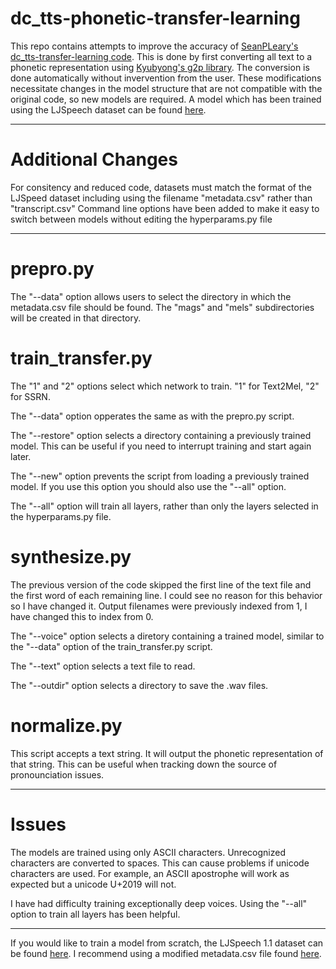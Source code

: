 # dc_tts-phonetic-transfer-learning

This repo contains attempts to improve the accuracy of [SeanPLeary's dc_tts-transfer-learning code](https://github.com/SeanPLeary/dc_tts-transfer-learning). This is done by first converting all text to a phonetic representation using [Kyubyong's g2p library](https://github.com/Kyubyong/g2p). The conversion is done automatically without invervention from the user. These modifications necessitate changes in the model structure that are not compatible with the original code, so new models are required. A model which has been trained using the LJSpeech dataset can be found [here](https://www.dropbox.com/s/415qb3mnnnmhwb0/LJSpeech-phonetic.tar?dl=0).

---

# Additional Changes

For consitency and reduced code, datasets must match the format of the LJSpeed dataset including using the filename "metadata.csv" rather than "transcript.csv"
Command line options have been added to make it easy to switch between models without editing the hyperparams.py file

---

# prepro.py

The "--data" option allows users to select the directory in which the metadata.csv file should be found. The "mags" and "mels" subdirectories will be created in that directory.

# train_transfer.py

The "1" and "2" options select which network to train. "1" for Text2Mel, "2" for SSRN.

The "--data" option opperates the same as with the prepro.py script.

The "--restore" option selects a directory containing a previously trained model. This can be useful if you need to interrupt training and start again later.

The "--new" option prevents the script from loading a previously trained model. If you use this option you should also use the "--all" option.

The "--all" option will train all layers, rather than only the layers selected in the hyperparams.py file.

# synthesize.py

The previous version of the code skipped the first line of the text file and the first word of each remaining line. I could see no reason for this behavior so I have changed it. Output filenames were previously indexed from 1, I have changed this to index from 0.

The "--voice" option selects a diretory containing a trained model, similar to the "--data" option of the train_transfer.py script.

The "--text" option selects a text file to read.

The "--outdir" option selects a directory to save the .wav files.

# normalize.py

This script accepts a text string. It will output the phonetic representation of that string. This can be useful when tracking down the source of pronounciation issues.

---

# Issues

The models are trained using only ASCII characters. Unrecognized characters are converted to spaces. This can cause problems if unicode characters are used. For example, an ASCII apostrophe will work as expected but a unicode U+2019 will not.

I have had difficulty training exceptionally deep voices. Using the "--all" option to train all layers has been helpful.

---

If you would like to train a model from scratch, the LJSpeech 1.1 dataset can be found [here](https://keithito.com/LJ-Speech-Dataset/). I recommend using a modified metadata.csv file found [here](https://github.com/kwmkwm/LJSpeech1.1-expanded).

